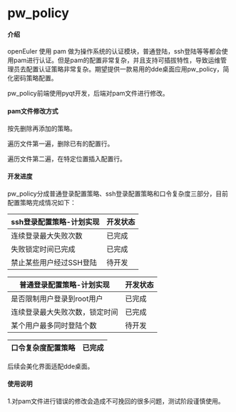 # pw_policy

#### 介绍

openEuler 使用 pam 做为操作系统的认证模块，普通登陆，ssh登陆等等都会使用pam进行认证。但是pam的配置非常复杂，并且支持可插拔特性，导致运维管理员去配置认证策略非常复杂。期望提供一款易用的dde桌面应用pw_policy，简化密码策略配置。

pw_policy前端使用pyqt开发，后端对pam文件进行修改。

#### pam文件修改方式

按先删除再添加的策略。

遍历文件第一遍，删除已有的配置行。

遍历文件第二遍，在特定位置插入配置行。

#### 开发进度

pw_policy分成普通登录配置策略、ssh登录配置策略和口令复杂度三部分，目前配置策略完成情况如下：

| ssh登录配置策略-计划实现 | 开发状态 |
| ------------------------ | -------- |
| 连续登录最大失败次数     | 已完成   |
| 失败锁定时间已完成       | 已完成   |
| 禁止某些用户经过SSH登陆  | 待开发   |

| 普通登录配置策略-计划实现      | 开发状态 |
| ------------------------------ | -------- |
| 是否限制用户登录到root用户     | 已完成   |
| 连续登录最大失败次数，锁定时间 | 已完成   |
| 某个用户最多同时登陆个数       | 待开发   |

| 口令复杂度配置策略 | 已完成 |
| ------------------ | ------ |

后续会美化界面适配dde桌面。

#### 使用说明

1.对pam文件进行错误的修改会造成不可挽回的很多问题，测试阶段谨慎使用。

